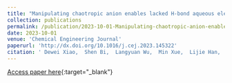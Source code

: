 ```yaml
---
title: "Manipulating chaotropic anion enables lacked H-bond aqueous electrolyte for lithium-ion hybrid capacitor"
collection: publications
permalink: /publication/2023-10-01-Manipulating-chaotropic-anion-enables-lacked-H-bond-aqueous-electrolyte-for-lithium-ion-hybrid-capacitor
date: 2023-10-01
venue: 'Chemical Engineering Journal'
paperurl: 'http://dx.doi.org/10.1016/j.cej.2023.145322'
citation: ' Dewei Xiao,  Shen Bi,  Langyuan Wu,  Min Xue,  Lijie Han,  Zhenming Xu,  Hui Dou,  Xiaogang Zhang, &quot;Manipulating chaotropic anion enables lacked H-bond aqueous electrolyte for lithium-ion hybrid capacitor.&quot; Chemical Engineering Journal, 2023.'
---
```

[Access paper here](http://dx.doi.org/10.1016/j.cej.2023.145322){:target="_blank"}
